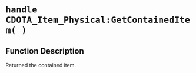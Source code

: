 # `handle CDOTA_Item_Physical:GetContainedItem( )`
## Function Description
Returned the contained item.
